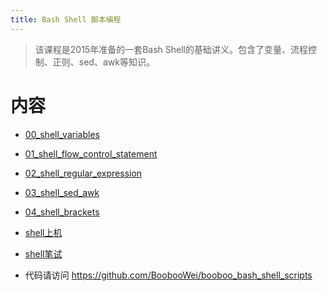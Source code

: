 ```yaml
---
title: Bash Shell 脚本编程
---
```


> 该课程是2015年准备的一套Bash Shell的基础讲义。包含了变量、流程控制、正则、sed、awk等知识。

# 内容

- [00_shell_variables](/linux/0_linux_base/booboo_bash_shell_scripts/00_shell_variables.html)
- [01_shell_flow_control_statement](/linux/0_linux_base/booboo_bash_shell_scripts/01_shell_flow_control_statement.html)
- [02_shell_regular_expression](/linux/0_linux_base/booboo_bash_shell_scripts/02_shell_regular_expression.html)
- [03_shell_sed_awk](/linux/0_linux_base/booboo_bash_shell_scripts/03_shell_sed_awk.html)
- [04_shell_brackets](/linux/0_linux_base/booboo_bash_shell_scripts/04_shell_brackets.html)
- [shell上机](/linux/0_linux_base/booboo_bash_shell_scripts/shell上机.html)
- [shell笔试](/linux/0_linux_base/booboo_bash_shell_scripts/shell笔试.html)

- 代码请访问 https://github.com/BoobooWei/booboo_bash_shell_scripts
